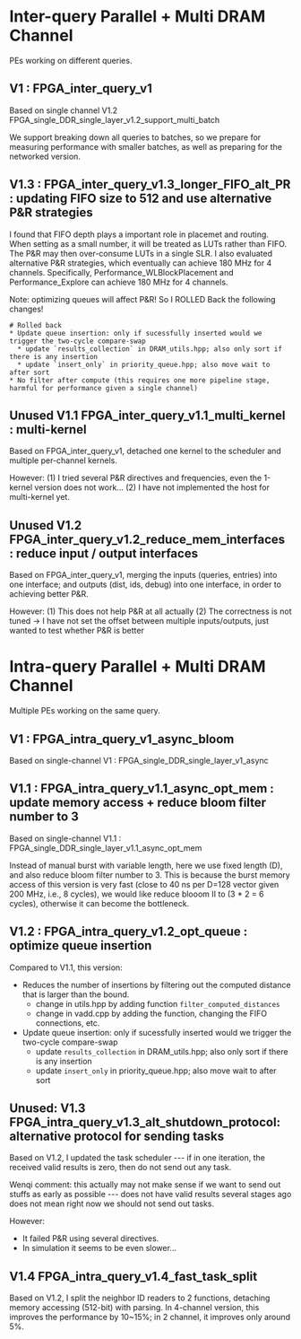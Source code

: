 # Inter-query Parallel + Multi DRAM Channel

PEs working on different queries.

## V1 : FPGA_inter_query_v1

Based on single channel V1.2 FPGA_single_DDR_single_layer_v1.2_support_multi_batch

We support breaking down all queries to batches, so we prepare for measuring performance with smaller batches, as well as preparing for the networked version.

## V1.3 : FPGA_inter_query_v1.3_longer_FIFO_alt_PR : updating FIFO size to 512 and use alternative P&R strategies

I found that FIFO depth plays a important role in placemet and routing. When setting as a small number, it will be treated as LUTs rather than FIFO. The P&R may then over-consume LUTs in a single SLR. I also evaluated alternative P&R strategies, which eventually can achieve 180 MHz for 4 channels. Specifically, Performance_WLBlockPlacement and Performance_Explore can achieve 180 MHz for 4 channels.

Note: optimizing queues will affect P&R! So I ROLLED Back the following changes!
```
# Rolled back
* Update queue insertion: only if sucessfully inserted would we trigger the two-cycle compare-swap
  * update `results_collection` in DRAM_utils.hpp; also only sort if there is any insertion
  * update `insert_only` in priority_queue.hpp; also move wait to after sort
* No filter after compute (this requires one more pipeline stage, harmful for performance given a single channel)
```

## Unused V1.1 FPGA_inter_query_v1.1_multi_kernel : multi-kernel

Based on FPGA_inter_query_v1, detached one kernel to the scheduler and multiple per-channel kernels.

However:
(1) I tried several P&R directives and frequencies, even the 1-kernel version does not work...
(2) I have not implemented the host for multi-kernel yet.

## Unused V1.2 FPGA_inter_query_v1.2_reduce_mem_interfaces : reduce input / output interfaces

Based on FPGA_inter_query_v1, merging the inputs (queries, entries) into one interface; and outputs (dist, ids, debug) into one interface, in order to achieving better P&R.

However:
(1) This does not help P&R at all actually
(2) The correctness is not tuned -> I have not set the offset between multiple inputs/outputs, just wanted to test whether P&R is better


# Intra-query Parallel + Multi DRAM Channel

Multiple PEs working on the same query.


## V1 : FPGA_intra_query_v1_async_bloom

Based on single-channel V1 : FPGA_single_DDR_single_layer_v1_async

## V1.1 : FPGA_intra_query_v1.1_async_opt_mem : update memory access + reduce bloom filter number to 3

Based on single-channel V1.1 : FPGA_single_DDR_single_layer_v1.1_async_opt_mem

Instead of manual burst with variable length, here we use fixed length (D), and also reduce bloom filter number to 3. This is because the burst memory access of this version is very fast (close to 40 ns per D=128 vector given 200 MHz, i.e., 8 cycles), we would like reduce blooom II to (3 * 2 = 6 cycles), otherwise it can become the bottleneck.

## V1.2 : FPGA_intra_query_v1.2_opt_queue : optimize queue insertion

Compared to V1.1, this version: 
* Reduces the number of insertions by filtering out the computed distance that is larger than the bound.
  * change in utils.hpp by adding function `filter_computed_distances`
  * change in vadd.cpp by adding the function, changing the FIFO connections, etc.
* Update queue insertion: only if sucessfully inserted would we trigger the two-cycle compare-swap
  * update `results_collection` in DRAM_utils.hpp; also only sort if there is any insertion
  * update `insert_only` in priority_queue.hpp; also move wait to after sort


## Unused: V1.3 FPGA_intra_query_v1.3_alt_shutdown_protocol: alternative protocol for sending tasks

Based on V1.2, I updated the task scheduler --- if in one iteration, the received valid results is zero, then do not send out any task. 

Wenqi comment: this actually may not make sense if we want to send out stuffs as early as possible --- does not have valid results several stages ago does not mean right now we should not send out tasks. 

However: 
* It failed P&R using several directives.
* In simulation it seems to be even slower...

## V1.4 FPGA_intra_query_v1.4_fast_task_split

Based on V1.2, I split the neighbor ID readers to 2 functions, detaching memory accessing (512-bit) with parsing. In 4-channel version, this improves the performance by 10~15%; in 2 channel, it improves only around 5%.
